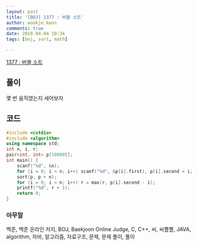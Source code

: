 ```yaml
---
layout: post
title: '[BOJ] 1377 : 버블 소트'
author: wookje.kwon
comments: true
date: 2018-04-04 10:34
tags: [boj, sort, math]

---
```


[1377 : 버블 소트](https://www.acmicpc.net/problem/1377)

## 풀이

몇 번 움직였는지 세어보자

## 코드

```cpp
#include <cstdio>
#include <algorithm>
using namespace std;
int n, i, r;
pair<int, int> p[500005];
int main() {
    scanf("%d", &n);
    for (i = 0; i < n; i++) scanf("%d", &p[i].first), p[i].second = i;
    sort(p, p + n);
    for (i = 0; i < n; i++) r = max(r, p[i].second - i);
    printf("%d", r + 1);
    return 0;
}
```

### 아무말  
백준, 백준 온라인 저지, BOJ, Baekjoon Online Judge, C, C++, 씨, 씨쁠쁠, JAVA, algorithm, 자바, 알고리즘, 자료구조, 문제, 문제 풀이, 풀이
